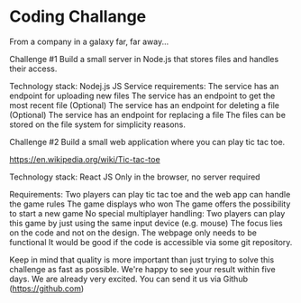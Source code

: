 # Coding Challange

From a company in a galaxy far, far away...

Challenge #1
Build a small server in Node.js that stores files and handles their access.

Technology stack:
Nodej.js
JS
Service requirements:
The service has an endpoint for uploading new files
The service has an endpoint to get the most recent file
(Optional) The service has an endpoint for deleting a file
(Optional) The service has an endpoint for replacing a file
The files can be stored on the file system for simplicity reasons.

Challenge #2
Build a small web application where you can play tic tac toe.

https://en.wikipedia.org/wiki/Tic-tac-toe

Technology stack:
React
JS
Only in the browser, no server required

Requirements:
Two players can play tic tac toe and the web app can handle the game rules The game displays who won
The game offers the possibility to start a new game
No special multiplayer handling: Two players can play this game by just using the same input device (e.g. mouse)
The focus lies on the code and not on the design. The webpage only needs to be functional
It would be good if the code is accessible via some git repository.

Κeep in mind that quality is more important than just trying to solve this challenge as fast as possible. We're happy to see your result within five days. We are already very excited. You can send it us via Github (https://github.com) 
